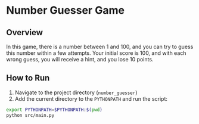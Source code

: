 # Number Guesser Game

## Overview
In this game, there is a number between 1 and 100, and you can try to guess this number within a few attempts.
Your initial score is 100, and with each wrong guess, you will receive a hint, and you lose 10 points.

## How to Run
1. Navigate to the project directory (`number_guesser`)
2. Add the current directory to the `PYTHONPATH` and run the script:
```bash
export PYTHONPATH=$PYTHONPATH:$(pwd)
python src/main.py
```
